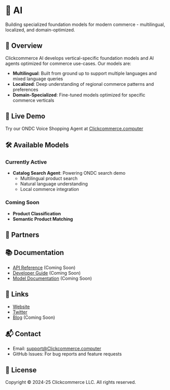 # 🤖  AI

Building specialized foundation models for modern commerce - multilingual, localized, and domain-optimized.

## 🌟 Overview

Clickcommerce AI develops vertical-specific foundation models and AI agents optimized for commerce use-cases. Our models are:

- **Multilingual**: Built from ground up to support multiple languages and mixed language queries
- **Localized**: Deep understanding of regional commerce patterns and preferences
- **Domain-Specialized**: Fine-tuned models optimized for specific commerce verticals

## 🚀 Live Demo

Try our ONDC Voice Shopping Agent at [Clickcommerce.computer](https://Clickcommerce.computer)


## 🛠️ Available Models

### Currently Active
- **Catalog Search Agent**: Powering ONDC search demo
  - Multilingual product search
  - Natural language understanding
  - Local commerce integration

### Coming Soon
- **Product Classification**
- **Semantic Product Matching**

## 🤝 Partners

## 📚 Documentation

- [API Reference](https://docs.Clickcommerce.computer/api) (Coming Soon)
- [Developer Guide](https://docs.Clickcommerce.computer/guide) (Coming Soon)
- [Model Documentation](https://docs.Clickcommerce.computer/models) (Coming Soon)

## 🔗 Links

- [Website](https://Clickcommerce.computer)
- [Twitter](https://twitter.com/Clickcommerce_ai)
- [Blog](https://Clickcommerce.computer) (Coming Soon)

## 📬 Contact

- Email: support@Clickcommerce.computer
- GitHub Issues: For bug reports and feature requests

## 📄 License

Copyright © 2024-25 Clickcommerce LLC. All rights reserved.
